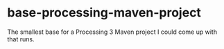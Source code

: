 # base-processing-maven-project
The smallest base for a Processing 3  Maven project I could come up with that runs.
